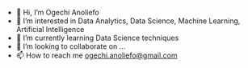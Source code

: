 - 👋 Hi, I’m Ogechi Anoliefo
- 👀 I’m interested in Data Analytics, Data Science, Machine Learning, Artificial Intelligence
- 🌱 I’m currently learning Data Science techniques
- 💞️ I’m looking to collaborate on ...
- 📫 How to reach me ogechi.anoliefo@gmail.com

<!---
OgeAno/OgeAno is a ✨ special ✨ repository because its `README.md` (this file) appears on your GitHub profile.
You can click the Preview link to take a look at your changes.
--->
